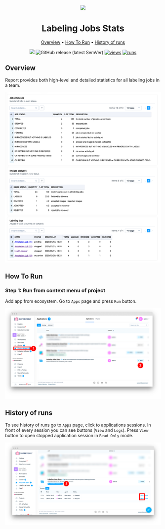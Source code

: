 <div align="center" markdown>

<img src="https://user-images.githubusercontent.com/48245050/182364955-f204eb0a-ea3a-4072-a6cb-eed22b94946d.png"/>

# Labeling Jobs Stats

<p align="center">

  <a href="#Overview">Overview</a> •
  <a href="#How-To-Run">How To Run</a> •
  <a href="#History-Of-Runs">History of runs</a>
</p>

[![](https://img.shields.io/badge/slack-chat-green.svg?logo=slack)](https://supervise.ly/slack)
![GitHub release (latest SemVer)](https://img.shields.io/github/v/release/supervisely-ecosystem/labeling-jobs-stats)
[![views](https://app.supervise.ly/img/badges/views/supervisely-ecosystem/labeling-jobs-stats.png)](https://supervise.ly)
[![runs](https://app.supervise.ly/img/badges/runs/supervisely-ecosystem/labeling-jobs-stats.png)](https://supervise.ly)

</div>

## Overview

Report provides both high-level and detailed statistics for all labeling jobs in a team.

<img src="media/ov1.png"/>

## How To Run

### Step 1: Run from context menu of project

Add app from ecosystem. Go to `Apps` page and press `Run` button.

<img src="media/htr1.png"/>


## History of runs

To see history of runs go to `Apps` page, click to applications sessions. In front of every session you can see buttons (`View` and `Logs`). Press `View` button to open stopped application session in `Read Only` mode.

<img src="media/h1.png"/>

